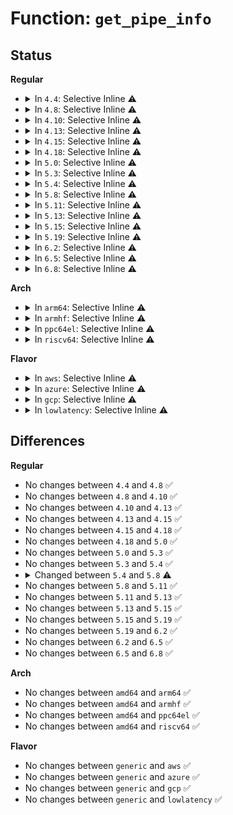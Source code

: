 # Function: <code>get_pipe_info</code>

## Status
<b>Regular</b>
<ul>
<li>
<details>
<summary>In <code>4.4</code>: Selective Inline ⚠️</summary>

```c
struct pipe_inode_info *get_pipe_info(struct file *file);
```

**Collision:** Unique Global

**Inline:** Selective

**Transformation:** False

**Instances:**

```
In fs/pipe.c (ffffffff81216050)
Location: fs/pipe.c:1080
Inline: True
Inline callers:
  - fs/pipe.c:pipe_fcntl
Direct callers:
  - fs/splice.c:vmsplice_to_user
  - fs/splice.c:vmsplice_to_pipe
  - fs/splice.c:SyS_splice
  - fs/splice.c:SyS_splice
  - fs/splice.c:SyS_tee
  - fs/splice.c:SyS_tee
```
**Symbols:**

```
ffffffff81216050-ffffffff8121606e: get_pipe_info (STB_GLOBAL)
```
</details>
</li>
<li>
<details>
<summary>In <code>4.8</code>: Selective Inline ⚠️</summary>

```c
struct pipe_inode_info *get_pipe_info(struct file *file);
```

**Collision:** Unique Global

**Inline:** Selective

**Transformation:** False

**Instances:**

```
In fs/pipe.c (ffffffff8123cedd)
Location: fs/pipe.c:1098
Inline: True
Inline callers:
  - fs/pipe.c:pipe_fcntl
Direct callers:
  - fs/splice.c:SyS_tee
  - fs/splice.c:SyS_tee
  - fs/splice.c:SyS_splice
  - fs/splice.c:SyS_splice
  - fs/splice.c:vmsplice_to_pipe
  - fs/splice.c:vmsplice_to_user
```
**Symbols:**

```
ffffffff8123cea0-ffffffff8123cebe: get_pipe_info (STB_GLOBAL)
```
</details>
</li>
<li>
<details>
<summary>In <code>4.10</code>: Selective Inline ⚠️</summary>

```c
struct pipe_inode_info *get_pipe_info(struct file *file);
```

**Collision:** Unique Global

**Inline:** Selective

**Transformation:** False

**Instances:**

```
In fs/pipe.c (ffffffff8124fc3d)
Location: fs/pipe.c:1141
Inline: True
Inline callers:
  - fs/pipe.c:pipe_fcntl
Direct callers:
  - fs/splice.c:SyS_tee
  - fs/splice.c:SyS_tee
  - fs/splice.c:SyS_splice
  - fs/splice.c:SyS_splice
  - fs/splice.c:vmsplice_to_pipe
  - fs/splice.c:vmsplice_to_user
```
**Symbols:**

```
ffffffff8124fc00-ffffffff8124fc1e: get_pipe_info (STB_GLOBAL)
```
</details>
</li>
<li>
<details>
<summary>In <code>4.13</code>: Selective Inline ⚠️</summary>

```c
struct pipe_inode_info *get_pipe_info(struct file *file);
```

**Collision:** Unique Global

**Inline:** Selective

**Transformation:** False

**Instances:**

```
In fs/pipe.c (ffffffff8125bb9d)
Location: fs/pipe.c:1140
Inline: True
Inline callers:
  - fs/pipe.c:pipe_fcntl
Direct callers:
  - fs/splice.c:SyS_tee
  - fs/splice.c:SyS_tee
  - fs/splice.c:SyS_splice
  - fs/splice.c:SyS_splice
  - fs/splice.c:vmsplice_to_pipe
  - fs/splice.c:vmsplice_to_user
```
**Symbols:**

```
ffffffff8125bb60-ffffffff8125bb80: get_pipe_info (STB_GLOBAL)
```
</details>
</li>
<li>
<details>
<summary>In <code>4.15</code>: Selective Inline ⚠️</summary>

```c
struct pipe_inode_info *get_pipe_info(struct file *file);
```

**Collision:** Unique Global

**Inline:** Selective

**Transformation:** False

**Instances:**

```
In fs/pipe.c (ffffffff8127df7d)
Location: fs/pipe.c:1147
Inline: True
Inline callers:
  - fs/pipe.c:pipe_fcntl
Direct callers:
  - fs/splice.c:SyS_tee
  - fs/splice.c:SyS_tee
  - fs/splice.c:SyS_splice
  - fs/splice.c:SyS_splice
  - fs/splice.c:vmsplice_to_pipe
  - fs/splice.c:vmsplice_to_user
```
**Symbols:**

```
ffffffff8127df40-ffffffff8127df60: get_pipe_info (STB_GLOBAL)
```
</details>
</li>
<li>
<details>
<summary>In <code>4.18</code>: Selective Inline ⚠️</summary>

```c
struct pipe_inode_info *get_pipe_info(struct file *file);
```

**Collision:** Unique Global

**Inline:** Selective

**Transformation:** False

**Instances:**

```
In fs/pipe.c (ffffffff812a4ea5)
Location: fs/pipe.c:1138
Inline: True
Inline callers:
  - fs/pipe.c:pipe_fcntl
Direct callers:
  - fs/splice.c:do_tee
  - fs/splice.c:do_tee
  - fs/splice.c:do_splice
  - fs/splice.c:do_splice
```
**Symbols:**

```
ffffffff812a4e80-ffffffff812a4e9e: get_pipe_info (STB_GLOBAL)
```
</details>
</li>
<li>
<details>
<summary>In <code>5.0</code>: Selective Inline ⚠️</summary>

```c
struct pipe_inode_info *get_pipe_info(struct file *file);
```

**Collision:** Unique Global

**Inline:** Selective

**Transformation:** False

**Instances:**

```
In fs/pipe.c (ffffffff812b9f75)
Location: fs/pipe.c:1131
Inline: True
Inline callers:
  - fs/pipe.c:pipe_fcntl
Direct callers:
  - fs/splice.c:do_tee
  - fs/splice.c:do_tee
  - fs/splice.c:do_splice
  - fs/splice.c:do_splice
```
**Symbols:**

```
ffffffff812b9f50-ffffffff812b9f6e: get_pipe_info (STB_GLOBAL)
```
</details>
</li>
<li>
<details>
<summary>In <code>5.3</code>: Selective Inline ⚠️</summary>

```c
struct pipe_inode_info *get_pipe_info(struct file *file);
```

**Collision:** Unique Global

**Inline:** Selective

**Transformation:** False

**Instances:**

```
In fs/pipe.c (ffffffff812d6c05)
Location: fs/pipe.c:1143
Inline: True
Inline callers:
  - fs/pipe.c:pipe_fcntl
Direct callers:
  - fs/splice.c:do_tee
  - fs/splice.c:do_tee
  - fs/splice.c:do_splice
  - fs/splice.c:do_splice
```
**Symbols:**

```
ffffffff812d6be0-ffffffff812d6bfe: get_pipe_info (STB_GLOBAL)
```
</details>
</li>
<li>
<details>
<summary>In <code>5.4</code>: Selective Inline ⚠️</summary>

```c
struct pipe_inode_info *get_pipe_info(struct file *file);
```

**Collision:** Unique Global

**Inline:** Selective

**Transformation:** False

**Instances:**

```
In fs/pipe.c (ffffffff812e8775)
Location: fs/pipe.c:1143
Inline: True
Inline callers:
  - fs/pipe.c:pipe_fcntl
Direct callers:
  - fs/splice.c:do_tee
  - fs/splice.c:do_tee
  - fs/splice.c:do_splice
  - fs/splice.c:do_splice
```
**Symbols:**

```
ffffffff812e8750-ffffffff812e876e: get_pipe_info (STB_GLOBAL)
```
</details>
</li>
<li>
<details>
<summary>In <code>5.8</code>: Selective Inline ⚠️</summary>

```c
struct pipe_inode_info *get_pipe_info(struct file *file, bool for_splice);
```

**Collision:** Unique Global

**Inline:** Selective

**Transformation:** False

**Instances:**

```
In fs/pipe.c (ffffffff813209d5)
Location: fs/pipe.c:1350
Inline: True
Inline callers:
  - fs/pipe.c:pipe_fcntl
Direct callers:
  - kernel/watch_queue.c:get_watch_queue
  - fs/splice.c:do_tee
  - fs/splice.c:do_tee
  - fs/splice.c:do_splice
  - fs/splice.c:do_splice
```
**Symbols:**

```
ffffffff81320990-ffffffff813209cb: get_pipe_info (STB_GLOBAL)
```
</details>
</li>
<li>
<details>
<summary>In <code>5.11</code>: Selective Inline ⚠️</summary>

```c
struct pipe_inode_info *get_pipe_info(struct file *file, bool for_splice);
```

**Collision:** Unique Global

**Inline:** Selective

**Transformation:** False

**Instances:**

```
In fs/pipe.c (ffffffff8132bf55)
Location: fs/pipe.c:1349
Inline: True
Inline callers:
  - fs/pipe.c:pipe_fcntl
Direct callers:
  - kernel/watch_queue.c:get_watch_queue
  - fs/splice.c:do_tee
  - fs/splice.c:do_tee
  - fs/splice.c:__do_sys_vmsplice
  - fs/splice.c:vmsplice_to_pipe
  - fs/splice.c:__do_splice
  - fs/splice.c:__do_splice
  - fs/splice.c:do_splice
  - fs/splice.c:do_splice
```
**Symbols:**

```
ffffffff8132bf10-ffffffff8132bf4b: get_pipe_info (STB_GLOBAL)
```
</details>
</li>
<li>
<details>
<summary>In <code>5.13</code>: Selective Inline ⚠️</summary>

```c
struct pipe_inode_info *get_pipe_info(struct file *file, bool for_splice);
```

**Collision:** Unique Global

**Inline:** Selective

**Transformation:** False

**Instances:**

```
In fs/pipe.c (ffffffff81331f95)
Location: fs/pipe.c:1363
Inline: True
Inline callers:
  - fs/pipe.c:pipe_fcntl
Direct callers:
  - kernel/watch_queue.c:get_watch_queue
  - fs/read_write.c:do_sendfile
  - fs/splice.c:do_tee
  - fs/splice.c:do_tee
  - fs/splice.c:__do_sys_vmsplice
  - fs/splice.c:__do_sys_vmsplice
  - fs/splice.c:__do_splice
  - fs/splice.c:__do_splice
  - fs/splice.c:do_splice
  - fs/splice.c:do_splice
```
**Symbols:**

```
ffffffff81331f50-ffffffff81331f88: get_pipe_info (STB_GLOBAL)
```
</details>
</li>
<li>
<details>
<summary>In <code>5.15</code>: Selective Inline ⚠️</summary>

```c
struct pipe_inode_info *get_pipe_info(struct file *file, bool for_splice);
```

**Collision:** Unique Global

**Inline:** Selective

**Transformation:** False

**Instances:**

```
In fs/pipe.c (ffffffff8137f725)
Location: fs/pipe.c:1366
Inline: True
Inline callers:
  - fs/pipe.c:pipe_fcntl
Direct callers:
  - kernel/watch_queue.c:get_watch_queue
  - fs/read_write.c:do_sendfile
  - fs/splice.c:do_tee
  - fs/splice.c:do_tee
  - fs/splice.c:__do_sys_vmsplice
  - fs/splice.c:__do_sys_vmsplice
  - fs/splice.c:__do_splice
  - fs/splice.c:__do_splice
  - fs/splice.c:do_splice
  - fs/splice.c:do_splice
```
**Symbols:**

```
ffffffff8137f6e0-ffffffff8137f718: get_pipe_info (STB_GLOBAL)
```
</details>
</li>
<li>
<details>
<summary>In <code>5.19</code>: Selective Inline ⚠️</summary>

```c
struct pipe_inode_info *get_pipe_info(struct file *file, bool for_splice);
```

**Collision:** Unique Global

**Inline:** Selective

**Transformation:** False

**Instances:**

```
In fs/pipe.c (ffffffff813ff885)
Location: fs/pipe.c:1372
Inline: True
Inline callers:
  - fs/pipe.c:pipe_fcntl
Direct callers:
  - kernel/watch_queue.c:get_watch_queue
  - fs/read_write.c:do_sendfile
  - fs/splice.c:do_tee
  - fs/splice.c:do_tee
  - fs/splice.c:__do_sys_vmsplice
  - fs/splice.c:__do_sys_vmsplice
  - fs/splice.c:__do_splice
  - fs/splice.c:__do_splice
  - fs/splice.c:do_splice
  - fs/splice.c:do_splice
```
**Symbols:**

```
ffffffff813ff830-ffffffff813ff874: get_pipe_info (STB_GLOBAL)
```
</details>
</li>
<li>
<details>
<summary>In <code>6.2</code>: Selective Inline ⚠️</summary>

```c
struct pipe_inode_info *get_pipe_info(struct file *file, bool for_splice);
```

**Collision:** Unique Global

**Inline:** Selective

**Transformation:** False

**Instances:**

```
In fs/pipe.c (ffffffff81489685)
Location: fs/pipe.c:1372
Inline: True
Inline callers:
  - fs/pipe.c:pipe_fcntl
Direct callers:
  - kernel/watch_queue.c:get_watch_queue
  - fs/read_write.c:do_sendfile
  - fs/splice.c:do_tee
  - fs/splice.c:do_tee
  - fs/splice.c:__do_sys_vmsplice
  - fs/splice.c:__do_sys_vmsplice
  - fs/splice.c:__do_splice
  - fs/splice.c:__do_splice
  - fs/splice.c:do_splice
  - fs/splice.c:do_splice
```
**Symbols:**

```
ffffffff81489620-ffffffff81489664: get_pipe_info (STB_GLOBAL)
```
</details>
</li>
<li>
<details>
<summary>In <code>6.5</code>: Selective Inline ⚠️</summary>

```c
struct pipe_inode_info *get_pipe_info(struct file *file, bool for_splice);
```

**Collision:** Unique Global

**Inline:** Selective

**Transformation:** False

**Instances:**

```
In fs/pipe.c (ffffffff814be5b5)
Location: fs/pipe.c:1377
Inline: True
Inline callers:
  - fs/pipe.c:pipe_fcntl
Direct callers:
  - kernel/watch_queue.c:get_watch_queue
  - fs/read_write.c:do_sendfile
  - fs/splice.c:do_tee
  - fs/splice.c:do_tee
  - fs/splice.c:__do_sys_vmsplice
  - fs/splice.c:vmsplice_to_pipe
  - fs/splice.c:__do_splice
  - fs/splice.c:__do_splice
  - fs/splice.c:do_splice
  - fs/splice.c:do_splice
```
**Symbols:**

```
ffffffff814be550-ffffffff814be597: get_pipe_info (STB_GLOBAL)
```
</details>
</li>
<li>
<details>
<summary>In <code>6.8</code>: Selective Inline ⚠️</summary>

```c
struct pipe_inode_info *get_pipe_info(struct file *file, bool for_splice);
```

**Collision:** Unique Global

**Inline:** Selective

**Transformation:** False

**Instances:**

```
In fs/pipe.c (ffffffff814f0a55)
Location: fs/pipe.c:1394
Inline: True
Inline callers:
  - fs/pipe.c:pipe_fcntl
Direct callers:
  - kernel/watch_queue.c:get_watch_queue
  - fs/read_write.c:do_sendfile
  - fs/splice.c:do_tee
  - fs/splice.c:do_tee
  - fs/splice.c:__do_sys_vmsplice
  - fs/splice.c:vmsplice_to_pipe
  - fs/splice.c:__do_splice
  - fs/splice.c:__do_splice
  - fs/splice.c:do_splice
  - fs/splice.c:do_splice
```
**Symbols:**

```
ffffffff814f09f0-ffffffff814f0a37: get_pipe_info (STB_GLOBAL)
```
</details>
</li>
</ul>
<b>Arch</b>
<ul>
<li>
<details>
<summary>In <code>arm64</code>: Selective Inline ⚠️</summary>

```c
struct pipe_inode_info *get_pipe_info(struct file *file);
```

**Collision:** Unique Global

**Inline:** Selective

**Transformation:** False

**Instances:**

```
In fs/pipe.c (ffff8000103917ec)
Location: fs/pipe.c:1143
Inline: True
Inline callers:
  - fs/pipe.c:pipe_fcntl
Direct callers:
  - fs/splice.c:__arm64_sys_tee
  - fs/splice.c:__arm64_sys_tee
  - fs/splice.c:do_splice
  - fs/splice.c:do_splice
```
**Symbols:**

```
ffff800010391778-ffff8000103917c8: get_pipe_info (STB_GLOBAL)
```
</details>
</li>
<li>
<details>
<summary>In <code>armhf</code>: Selective Inline ⚠️</summary>

```c
struct pipe_inode_info *get_pipe_info(struct file *file);
```

**Collision:** Unique Global

**Inline:** Selective

**Transformation:** False

**Instances:**

```
In fs/pipe.c (c05780ac)
Location: fs/pipe.c:1143
Inline: True
Inline callers:
  - fs/pipe.c:pipe_fcntl
Direct callers:
  - fs/splice.c:__se_sys_tee
  - fs/splice.c:__se_sys_tee
  - fs/splice.c:__do_sys_vmsplice
  - fs/splice.c:__do_sys_vmsplice
  - fs/splice.c:do_splice
  - fs/splice.c:do_splice
```
**Symbols:**

```
c0578068-c0578098: get_pipe_info (STB_GLOBAL)
```
</details>
</li>
<li>
<details>
<summary>In <code>ppc64el</code>: Selective Inline ⚠️</summary>

```c
struct pipe_inode_info *get_pipe_info(struct file *file);
```

**Collision:** Unique Global

**Inline:** Selective

**Transformation:** False

**Instances:**

```
In fs/pipe.c (c000000000489858)
Location: fs/pipe.c:1143
Inline: True
Inline callers:
  - fs/pipe.c:pipe_fcntl
Direct callers:
  - fs/splice.c:__se_sys_tee
  - fs/splice.c:__se_sys_tee
  - fs/splice.c:do_splice
  - fs/splice.c:do_splice
```
**Symbols:**

```
c000000000489800-c000000000489838: get_pipe_info (STB_GLOBAL)
```
</details>
</li>
<li>
<details>
<summary>In <code>riscv64</code>: Selective Inline ⚠️</summary>

```c
struct pipe_inode_info *get_pipe_info(struct file *file);
```

**Collision:** Unique Global

**Inline:** Selective

**Transformation:** False

**Instances:**

```
In fs/pipe.c (ffffffe000260cbc)
Location: fs/pipe.c:1143
Inline: True
Inline callers:
  - fs/pipe.c:pipe_fcntl
Direct callers:
  - fs/splice.c:__se_sys_tee
  - fs/splice.c:__se_sys_tee
  - fs/splice.c:__do_sys_vmsplice
  - fs/splice.c:__do_sys_vmsplice
  - fs/splice.c:do_splice
  - fs/splice.c:do_splice
```
**Symbols:**

```
ffffffe000260c66-ffffffe000260c98: get_pipe_info (STB_GLOBAL)
```
</details>
</li>
</ul>
<b>Flavor</b>
<ul>
<li>
<details>
<summary>In <code>aws</code>: Selective Inline ⚠️</summary>

```c
struct pipe_inode_info *get_pipe_info(struct file *file);
```

**Collision:** Unique Global

**Inline:** Selective

**Transformation:** False

**Instances:**

```
In fs/pipe.c (ffffffff812e0d55)
Location: fs/pipe.c:1143
Inline: True
Inline callers:
  - fs/pipe.c:pipe_fcntl
Direct callers:
  - fs/splice.c:do_tee
  - fs/splice.c:do_tee
  - fs/splice.c:do_splice
  - fs/splice.c:do_splice
```
**Symbols:**

```
ffffffff812e0d30-ffffffff812e0d4e: get_pipe_info (STB_GLOBAL)
```
</details>
</li>
<li>
<details>
<summary>In <code>azure</code>: Selective Inline ⚠️</summary>

```c
struct pipe_inode_info *get_pipe_info(struct file *file);
```

**Collision:** Unique Global

**Inline:** Selective

**Transformation:** False

**Instances:**

```
In fs/pipe.c (ffffffff812d1995)
Location: fs/pipe.c:1143
Inline: True
Inline callers:
  - fs/pipe.c:pipe_fcntl
Direct callers:
  - fs/splice.c:do_tee
  - fs/splice.c:do_tee
  - fs/splice.c:do_splice
  - fs/splice.c:do_splice
```
**Symbols:**

```
ffffffff812d1970-ffffffff812d198e: get_pipe_info (STB_GLOBAL)
```
</details>
</li>
<li>
<details>
<summary>In <code>gcp</code>: Selective Inline ⚠️</summary>

```c
struct pipe_inode_info *get_pipe_info(struct file *file);
```

**Collision:** Unique Global

**Inline:** Selective

**Transformation:** False

**Instances:**

```
In fs/pipe.c (ffffffff812deb65)
Location: fs/pipe.c:1143
Inline: True
Inline callers:
  - fs/pipe.c:pipe_fcntl
Direct callers:
  - fs/splice.c:do_tee
  - fs/splice.c:do_tee
  - fs/splice.c:do_splice
  - fs/splice.c:do_splice
```
**Symbols:**

```
ffffffff812deb40-ffffffff812deb5e: get_pipe_info (STB_GLOBAL)
```
</details>
</li>
<li>
<details>
<summary>In <code>lowlatency</code>: Selective Inline ⚠️</summary>

```c
struct pipe_inode_info *get_pipe_info(struct file *file);
```

**Collision:** Unique Global

**Inline:** Selective

**Transformation:** False

**Instances:**

```
In fs/pipe.c (ffffffff812efad5)
Location: fs/pipe.c:1143
Inline: True
Inline callers:
  - fs/pipe.c:pipe_fcntl
Direct callers:
  - fs/splice.c:do_tee
  - fs/splice.c:do_tee
  - fs/splice.c:do_splice
  - fs/splice.c:do_splice
```
**Symbols:**

```
ffffffff812efab0-ffffffff812eface: get_pipe_info (STB_GLOBAL)
```
</details>
</li>
</ul>

## Differences
<b>Regular</b>
<ul>
<li>
No changes between <code>4.4</code> and <code>4.8</code> ✅
</li>
<li>
No changes between <code>4.8</code> and <code>4.10</code> ✅
</li>
<li>
No changes between <code>4.10</code> and <code>4.13</code> ✅
</li>
<li>
No changes between <code>4.13</code> and <code>4.15</code> ✅
</li>
<li>
No changes between <code>4.15</code> and <code>4.18</code> ✅
</li>
<li>
No changes between <code>4.18</code> and <code>5.0</code> ✅
</li>
<li>
No changes between <code>5.0</code> and <code>5.3</code> ✅
</li>
<li>
No changes between <code>5.3</code> and <code>5.4</code> ✅
</li>
<li>
<details>
<summary>Changed between <code>5.4</code> and <code>5.8</code> ⚠️</summary>
<ul>
<li>
<b>Param added. </b>
<code>bool for_splice</code>
</li>
</ul>
</details>
</li>
<li>
No changes between <code>5.8</code> and <code>5.11</code> ✅
</li>
<li>
No changes between <code>5.11</code> and <code>5.13</code> ✅
</li>
<li>
No changes between <code>5.13</code> and <code>5.15</code> ✅
</li>
<li>
No changes between <code>5.15</code> and <code>5.19</code> ✅
</li>
<li>
No changes between <code>5.19</code> and <code>6.2</code> ✅
</li>
<li>
No changes between <code>6.2</code> and <code>6.5</code> ✅
</li>
<li>
No changes between <code>6.5</code> and <code>6.8</code> ✅
</li>
</ul>
<b>Arch</b>
<ul>
<li>
No changes between <code>amd64</code> and <code>arm64</code> ✅
</li>
<li>
No changes between <code>amd64</code> and <code>armhf</code> ✅
</li>
<li>
No changes between <code>amd64</code> and <code>ppc64el</code> ✅
</li>
<li>
No changes between <code>amd64</code> and <code>riscv64</code> ✅
</li>
</ul>
<b>Flavor</b>
<ul>
<li>
No changes between <code>generic</code> and <code>aws</code> ✅
</li>
<li>
No changes between <code>generic</code> and <code>azure</code> ✅
</li>
<li>
No changes between <code>generic</code> and <code>gcp</code> ✅
</li>
<li>
No changes between <code>generic</code> and <code>lowlatency</code> ✅
</li>
</ul>
